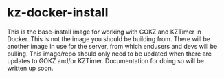 # kz-docker-install

This is the base-install image for working with GOKZ and KZTimer in Docker. This is not the image you should be building from. There will be another image in use for the server, from which endusers and devs will be pulling. This image/repo should only need to be updated when there are updates to GOKZ and/or KZTimer. Documentation for doing so will be written up soon.